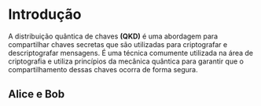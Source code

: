 # Introdução

A distribuição quântica de chaves **(QKD)** é uma abordagem para compartilhar chaves secretas que são utilizadas para criptografar e descriptografar mensagens. É uma técnica comumente utilizada na área de criptografia e utiliza princípios da mecânica quântica para garantir que o compartilhamento dessas chaves ocorra de forma segura.

## Alice e Bob
